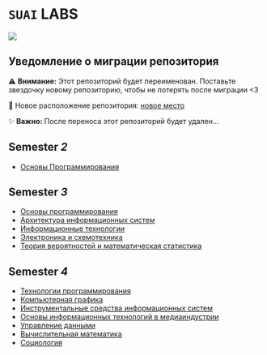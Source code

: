 # `SUAI` LABS

![](https://img.shields.io/badge/HERE_MY_LABS-orange?style=flat)

## Уведомление о миграции репозитория

⚠️ **Внимание:** Этот репозиторий будет переименован. Поставьте звездочку новому репозиторию, чтобы не потерять после миграции <3

🔗 Новое расположение репозитория: [новое место](https://github.com/vladcto/suai-labs)

✨ **Важно:** После переноса этот репозиторий будет удален...

## **Semester** *2*
- [Основы Программирования](2_semester/OP/)

## **Semester** *3*
- [Основы программирования](3_semester/OP/)
- [Архитектура информационных систем](3_semester/AIS/)
- [Информационные технологии](3_semester/IT/)
- [Электроника и схемотехника](3_semester/Схемотехника/)
- [Теория вероятностей и математическая статистика](3_semester/Теорвер/)

## **Semester** *4*
- [Технологии программирования](4_semester/PT/)
- [Компьютерная графика](4_semester/CG/)
- [Инструментальные средства информационных систем](4_semester/IST/)
- [Основы информационных технологий в медиаиндустрии](4_semester/FITMI/)
- [Управление данными](4_semester/DM/)
- [Вычислительная математика](4_semester/CM/)
- [Социология](4_semester/Sociology/)
